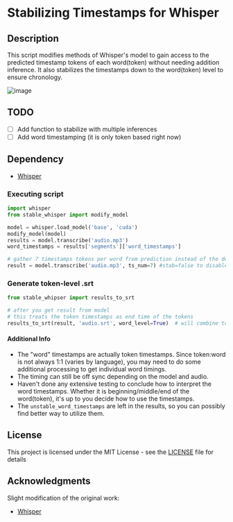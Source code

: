 # Stabilizing Timestamps for Whisper

## Description
This script modifies methods of Whisper's model to gain access to the predicted timestamp tokens of each word(token) without needing addition inference. It also stabilizes the timestamps down to the word(token) level to ensure chronology.

![image](https://user-images.githubusercontent.com/28970749/192950141-40ac8cbd-ccac-45da-b563-f8144d22c54e.png)

## TODO
- [ ] Add function to stabilize with multiple inferences
- [ ] Add word timestamping (it is only token based right now)

## Dependency
* [Whisper](https://github.com/openai/whisper)

### Executing script
```python
import whisper
from stable_whisper import modify_model

model = whisper.load_model('base', 'cuda')
modify_model(model)
results = model.transcribe('audio.mp3')
word_timestamps = results['segments']['word_timestamps']

# gather 7 timestamps tokens per word from prediction instead of the default 5
result = model.transcribe('audio.mp3', ts_num=7) #stab=false to disable stabilization
```

### Generate token-level .srt
```python
from stable_whipser import results_to_srt

# after you get result from model
# this treats the token timestamps as end time of the tokens
results_to_srt(result, 'audio.srt', word_level=True)  # will combine tokens if their timestamps overlap
```

#### Additional Info
* The "word" timestamps are actually token timestamps. Since token:word is not always 1:1 (varies by language), you may need to do some additional processing to get individual word timings.
* The timing can still be off sync depending on the model and audio.
* Haven't done any extensive testing to conclude how to interpret the word timestamps. Whether it is beginning/middle/end of the word(token), it's up to you decide how to use the timestamps.
* The `unstable_word_timestamps` are left in the results, so you can possibly find better way to utilize them.

## License
This project is licensed under the MIT License - see the [LICENSE](LICENSE) file for details

## Acknowledgments
Slight modification of the original work:
* [Whisper](https://github.com/openai/whisper)
